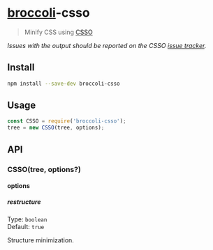 # [broccoli](https://github.com/joliss/broccoli)-csso

> Minify CSS using [CSSO](https://github.com/css/csso)

*Issues with the output should be reported on the CSSO [issue tracker](https://github.com/css/csso/issues).*

## Install

```sh
npm install --save-dev broccoli-csso
```

## Usage

```js
const CSSO = require('broccoli-csso');
tree = new CSSO(tree, options);
```

## API

### CSSO(tree, options?)

#### options

##### restructure

Type: `boolean`\
Default: `true`

Structure minimization.
